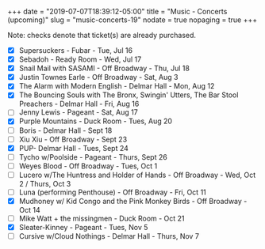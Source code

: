 +++
date = "2019-07-07T18:39:12-05:00"
title = "Music - Concerts (upcoming)"
slug = "music-concerts-19"
nodate = true
nopaging = true
+++

Note: checks denote that ticket(s) are already purchased.

- [x] Supersuckers - Fubar - Tue, Jul 16
- [x] Sebadoh - Ready Room - Wed, Jul 17
- [x] Snail Mail with SASAMI - Off Broadway - Thu, Jul 18
- [x] Justin Townes Earle - Off Broadway - Sat, Aug 3 
- [x] The Alarm with Modern English - Delmar Hall - Mon, Aug 12
- [x] The Bouncing Souls with The Bronx, Swingin' Utters, The Bar Stool Preachers - Delmar Hall - Fri, Aug 16
- [ ] Jenny Lewis - Pageant - Sat, Aug 17
- [X] Purple Mountains - Duck Room - Tues, Aug 20
- [ ] Boris - Delmar Hall - Sept 18
- [ ] Xiu Xiu - Off Broadway - Sept 23
- [x] PUP- Delmar Hall - Tues, Sept 24
- [ ] Tycho w/Poolside - Pageant - Thurs, Sept 26
- [ ] Weyes Blood - Off Broadway - Tues, Oct 1
- [ ] Lucero w/The Huntress and Holder of Hands - Off Broadway - Wed, Oct 2 / Thurs, Oct 3
- [ ] Luna (performing Penthouse) - Off Broadway - Fri, Oct 11 
- [x] Mudhoney w/ Kid Congo and the Pink Monkey Birds - Off Broadway - Oct 14
- [ ] Mike Watt + the missingmen - Duck Room - Oct 21
- [x] Sleater-Kinney - Pageant - Tues, Nov 5
- [ ] Cursive w/Cloud Nothings - Delmar Hall - Thurs, Nov 7

